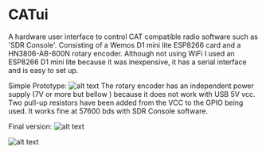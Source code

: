 # CATui
A hardware user interface to control CAT compatible radio software such as 'SDR Console'. Consisting of a Wemos D1 mini lite ESP8266 card and a HN3806-AB-600N rotary encoder. Although not using WiFi I used an ESP8266 D1 mini lite because it was inexpensive, it has a serial interface and is easy to set up.

Simple Prototype:
![alt text](https://github.com/Potatof/cathui/blob/master/docs/proto.jpg)
The rotary encoder has an independent power supply (7V or more but bellow ) because it does not work with USB 5V vcc.
Two pull-up resistors have been added from the VCC to the GPIO being used.
It works fine at 57600 bds with SDR Console software.

Final version:
![alt text](https://github.com/Potatof/cathui/blob/master/docs/final.jpg)

![alt text](https://github.com/Potatof/cathui/blob/master/docs/finalzoom.jpg)

